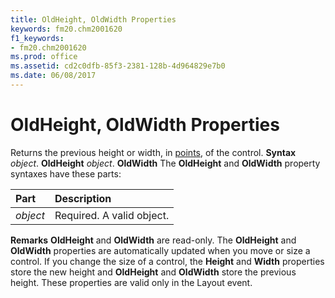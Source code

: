 ```yaml
---
title: OldHeight, OldWidth Properties
keywords: fm20.chm2001620
f1_keywords:
- fm20.chm2001620
ms.prod: office
ms.assetid: cd2c0dfb-85f3-2381-128b-4d964829e7b0
ms.date: 06/08/2017
---
```



# OldHeight, OldWidth Properties



Returns the previous height or width, in [points](vbe-glossary.md), of the control.
 **Syntax**
 _object_. **OldHeight**
 _object_. **OldWidth**
The **OldHeight** and **OldWidth** property syntaxes have these parts:


|**Part**|**Description**|
|:-----|:-----|
| _object_|Required. A valid object.|
 **Remarks**
 **OldHeight** and **OldWidth** are read-only.
The **OldHeight** and **OldWidth** properties are automatically updated when you move or size a control. If you change the size of a control, the **Height** and **Width** properties store the new height and **OldHeight** and **OldWidth** store the previous height.
These properties are valid only in the Layout event.

